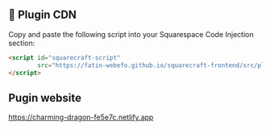 ## 📌 Plugin CDN  

Copy and paste the following script into your Squarespace Code Injection section:  

```html
<script id="squarecraft-script"
        src="https://fatin-webefo.github.io/squarecraft-frontend/src/plugins/test.js" async>
</script>
```


<b><h2>Pugin website</h2></b>   https://charming-dragon-fe5e7c.netlify.app